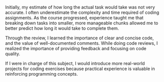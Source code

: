 Initially, my estimate of how long the actual task would take was not very accurate. I often underestimate the complexity and time required of coding assignments. As the course progressed, experience taught me that breaking down tasks into smaller, more manageable chunks allowed me to better predict how long it would take to complete them.

Through the review, I learned the importance of clear and concise code, and the value of well-documented comments. While doing code reviews, I realized the importance of providing feedback and focusing on code quality.

If I were in charge of this subject, I would introduce more real-world projects for coding exercises because practical experience is valuable in reinforcing programming concepts.